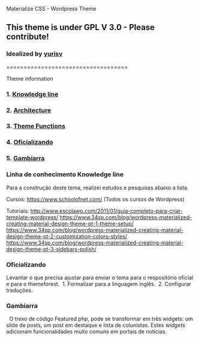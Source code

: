 Materialize CSS - Wordpress Theme
## This theme is under GPL V 3.0 - Please contribute!
### Idealized by [yurisv](https://www.yurisbv.com.br)
===================================

Theme information

### 1. [Knowledge line](#knowledge-line)
### 2. [Architecture](#architecture)
### 3. [Theme Functions](#theme-functions)
### 4. [Oficializando](#oficializando)
### 5. [Gambiarra](#gambiarra)


### Linha de conhecimento Knowledge line

Para a construção deste tema, realizei estudos e pesquisas abaixo a lista.

Cursos:
https://www.schoolofnet.com/ (Todos os cursos de Wordpress)

Tutoriais:
http://www.escolawp.com/2011/01/guia-completo-para-criar-template-wordpress/
https://www.34sp.com/blog/wordpress-materialized-creating-material-design-theme-pt-1-theme-setup/
https://www.34sp.com/blog/wordpress-materialized-creating-material-design-theme-pt-2-customization-colors-styles/
https://www.34sp.com/blog/wordpress-materialized-creating-material-design-theme-pt-3-sidebars-polish/


### Oficializando

  Levantar o que precisa ajustar para enviar o tema para o respositório oficial e para o themeforest.
  1. Formalizar para a linguagem inglês.
  2. Configurar traduções.


### Gambiarra

   O trexo de código Featured.php, pode se transformar em três widgets: um slide de posts, um post em destaque e lista de colunistas. Estes *widgets* adicionam funcionalidades muito comuns em portais de notícias.
